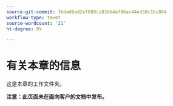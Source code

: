 ```yaml
---
source-git-commit: 3bdad9ad2ef889cc83b64af86ac44ed58c1bc864
workflow-type: tm+mt
source-wordcount: '21'
ht-degree: 0%

---
```

# 有关本章的信息

这是本章的工作文件夹。

**注意：此页面未在面向客户的文档中发布。**
